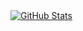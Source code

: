 <a href="https://github.com/hnlcf">
  <img align="center" alt="GitHub Stats" src="https://github-readme-stats.vercel.app/api?username=hnlcf&show_icons=true&theme=graywhite&include_all_commits=true" />
</a>
